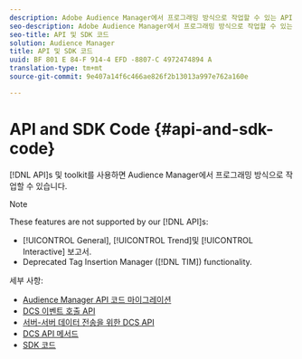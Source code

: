 ```yaml
---
description: Adobe Audience Manager에서 프로그래밍 방식으로 작업할 수 있는 API 및 툴킷
seo-description: Adobe Audience Manager에서 프로그래밍 방식으로 작업할 수 있는 API 및 툴킷
seo-title: API 및 SDK 코드
solution: Audience Manager
title: API 및 SDK 코드
uuid: BF 801 E 84-F 914-4 EFD -8807-C 4972474894 A
translation-type: tm+mt
source-git-commit: 9e407a14f6c466ae826f2b13013a997e762a160e

---
```



# API and SDK Code {#api-and-sdk-code}

[!DNL API]s 및 toolkit를 사용하면 Audience Manager에서 프로그래밍 방식으로 작업할 수 있습니다.

>[!NOTE]
>
>These features are not supported by our [!DNL API]s:
>
>* [!UICONTROL General], [!UICONTROL Trend]및 [!UICONTROL Interactive] 보고서.
>* Deprecated Tag Insertion Manager ([!DNL TIM]) functionality.


세부 사항:

* [Audience Manager API 코드 마이그레이션](api-swagger-migration.md)
* [DCS 이벤트 호출 API](dcs-intro/dcs-event-calls/dcs-event-calls.md)
* [서버-서버 데이터 전송을 위한 DCS API](dcs-intro/dcs-s2s/dcs-s2s.md)
* [DCS API 메서드](dcs-intro/dcs-api-reference/dcs-api-methods.md)
* [SDK 코드](/help/using/api/aam-sdk.md)
